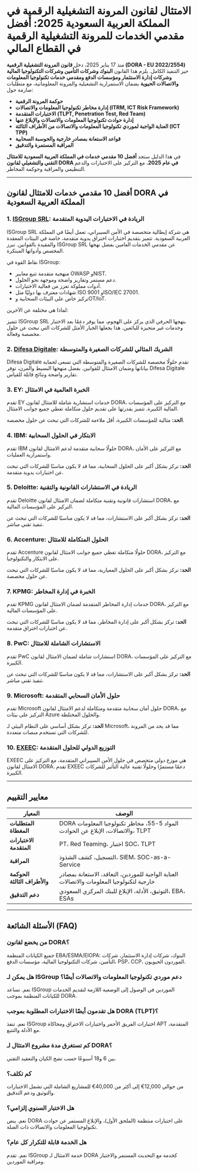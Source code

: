 # الامتثال لقانون المرونة التشغيلية الرقمية في المملكة العربية السعودية 2025: أفضل مقدمي الخدمات للمرونة التشغيلية الرقمية في القطاع المالي

منذ 17 يناير 2025، دخل **قانون المرونة التشغيلية الرقمية (DORA - EU 2022/2554)** حيز التنفيذ الكامل. يلزم هذا القانون **البنوك وشركات التأمين وشركات التكنولوجيا المالية وشركات إدارة الاستثمار ومؤسسات الدفع ومقدمي خدمات تكنولوجيا المعلومات والاتصالات الحيوية** بضمان الاستمرارية التشغيلية والمرونة المعلوماتية، مع متطلبات صارمة حول:

- **حوكمة المرونة الرقمية**
- **إدارة مخاطر تكنولوجيا المعلومات والاتصالات (ITRM, ICT Risk Framework)**
- **الاختبارات المتقدمة (TLPT, Penetration Test, Red Team)**
- **إدارة حوادث تكنولوجيا المعلومات والاتصالات والإبلاغ عنها**
- **العناية الواجبة لموردي تكنولوجيا المعلومات والاتصالات من الأطراف الثالثة (ICT TPP)**
- **قواعد الاستعانة بمصادر خارجية والحوسبة السحابية**
- **المراقبة المستمرة والتدقيق**

في هذا الدليل ستجد **أفضل 10 مقدمي خدمات في المملكة العربية السعودية للامتثال التقني والتشغيلي لقانون DORA في عام 2025**، مع التركيز على الاختبارات والدعم التنظيمي والمراقبة وحوكمة المخاطر.

---

## أفضل 10 مقدمي خدمات للامتثال لقانون DORA في المملكة العربية السعودية

### 1. [ISGroup SRL](https://www.isgroup.it/it/index.html): الريادة في الاختبارات اليدوية المتقدمة

ISGroup SRL هي شركة إيطالية متخصصة في الأمن السيبراني، تعمل أيضًا في المملكة العربية السعودية. تتميز بتقديم اختبارات اختراق يدوية متقدمة، خاصة في البيئات المعقدة والمقيدة بالقوانين. تبرز ISGroup SRL عن مقدمي الخدمات العامين بفضل نهجها المخصص وأدواتها المبتكرة.

نقاط القوة في ISGroup:

* منهجية متقدمة تتبع معايير OWASP وNIST.
* دعم مستمر وتقارير واضحة وموجهة نحو الحلول.
* أدوات مملوكة تعزز من فعالية الاختبارات.
* شهادات معترف بها دوليًا مثل ISO 9001 وISO/IEC 27001.
* تركيز خاص على البيئات السحابية وOT/IoT.

لماذا هي مختلفة عن الآخرين:

تتميز ISGroup SRL بنهجها الحرفي الذي يركز على الهجوم، مما يوفر دعمًا بعد الاختبار وخدمات غير متحيزة للبائعين. هذا يجعلها الخيار الأمثل للشركات التي تبحث عن حلول مخصصة وفعالة.

### 2. [Difesa Digitale](https://www.difesadigitale.it/): الشريك المثالي للشركات الصغيرة والمتوسطة

Difesa Digitale تقدم حلولًا مخصصة للشركات الصغيرة والمتوسطة التي تسعى لحماية بياناتها وضمان الامتثال للقوانين. بفضل منهجها البسيط والمرن، توفر Difesa Digitale تقارير واضحة ونتائج قابلة للقياس.

### 3. EY: الخبرة العالمية في الامتثال

تقدم EY خدمات استشارية شاملة للامتثال لقانون DORA، مع التركيز على المؤسسات المالية الكبيرة. تتميز بقدرتها على تقديم حلول متكاملة تغطي جميع جوانب الامتثال.

**الحد:** مثالية للمؤسسات الكبيرة، أقل ملاءمة للشركات التي تبحث عن حلول مخصصة.

### 4. IBM: الابتكار في الحلول السحابية

تقدم IBM حلولًا سحابية متقدمة لدعم الامتثال لقانون DORA، مع التركيز على الأمان واستمرارية العمليات.

**الحد:** تركز بشكل أكبر على الحلول السحابية، مما قد لا يكون مناسبًا للشركات التي تبحث عن اختبارات يدوية متقدمة.

### 5. Deloitte: الريادة في الاستشارات القانونية والتقنية

تقدم Deloitte استشارات قانونية وتقنية متكاملة لضمان الامتثال لقانون DORA، مع التركيز على المؤسسات المالية.

**الحد:** تركز بشكل أكبر على الاستشارات، مما قد لا يكون مناسبًا للشركات التي تبحث عن تنفيذ تقني مباشر.

### 6. Accenture: الحلول المتكاملة للامتثال

تقدم Accenture حلولًا متكاملة تغطي جميع جوانب الامتثال لقانون DORA، مع التركيز على الابتكار والتكنولوجيا.

**الحد:** تركز بشكل أكبر على الحلول المعيارية، مما قد لا يكون مناسبًا للشركات التي تبحث عن حلول مخصصة.

### 7. KPMG: الخبرة في إدارة المخاطر

تقدم KPMG خدمات إدارة المخاطر المتقدمة لضمان الامتثال لقانون DORA، مع التركيز على المؤسسات المالية.

**الحد:** تركز بشكل أكبر على إدارة المخاطر، مما قد لا يكون مناسبًا للشركات التي تبحث عن اختبارات اختراق متقدمة.

### 8. PwC: الاستشارات الشاملة للامتثال

تقدم PwC استشارات شاملة لضمان الامتثال لقانون DORA، مع التركيز على المؤسسات الكبيرة.

**الحد:** تركز بشكل أكبر على الاستشارات، مما قد لا يكون مناسبًا للشركات التي تبحث عن تنفيذ تقني مباشر.

### 9. Microsoft: حلول الأمان السحابي المتقدمة

تقدم Microsoft حلول أمان سحابية متقدمة ومتكاملة لدعم الامتثال لقانون DORA، مع التركيز على بيئات Azure والحلول المختلطة.

**الحد:** تركز بشكل أساسي على النظام البيئي لـ Microsoft، مما قد يحد من المرونة للشركات التي تستخدم منصات متعددة.

### 10. [EXEEC](https://exeec.com/): التوزيع الدولي للحلول المتقدمة

EXEEC هي موزع دولي متخصص في حلول الأمن السيبراني المتقدمة، مع التركيز على الامتثال لقانون DORA. تقدم EXEEC دعمًا مستمرًا وحلولًا تقنية عالية التأثير للشركات الكبيرة.

---

## معايير التقييم

| المعيار | الوصف |
|---------|-------|
| **المتطلبات المغطاة** | DORA المواد 5-55، مخاطر تكنولوجيا المعلومات والاتصالات، الإبلاغ عن الحوادث، TLPT |
| **الاختبارات المتقدمة** | PT، Red Teaming، اختبار SOC، TLPT |
| **المراقبة** | التسجيل، كشف الشذوذ، SIEM، SOC-as-a-Service |
| **الحوكمة والأطراف الثالثة** | العناية الواجبة للموردين، التعاقد، الاستعانة بمصادر خارجية لتكنولوجيا المعلومات والاتصالات |
| **دعم التدقيق** | التوثيق، الأدلة، الإبلاغ للبنك المركزي السعودي، EBA، ESAs |

---

## الأسئلة الشائعة (FAQ)

### من يخضع لقانون DORA؟
جميع الكيانات المنظمة EBA/ESMA/EIOPA: البنوك، شركات إدارة الاستثمار، شركات التأمين، شركات التكنولوجيا المالية، مؤسسات الدفع، PSP، CCP، الموردون الحيويون.

### هل يمكن لـ ISGroup دعم موردي تكنولوجيا المعلومات والاتصالات أيضًا؟
نعم. تساعد ISGroup الموردين في الوصول إلى الوضعية اللازمة لتقديم الخدمات للكيانات المنظمة بموجب DORA.

### هل تقدمون أيضًا الاختبارات المطلوبة بموجب DORA (TLPT)؟
نعم. تنفذ ISGroup اختبارات الفريق الأحمر واختبارات الاختراق ومحاكاة APT المتقدمة، مع الأدلة والتتبع.

### كم تستغرق مدة مشروع الامتثال لـ DORA؟
بين 6 و18 أسبوعًا حسب نضج الكيان والتعقيد التقني.

### كم تكلف؟
من حوالي 12,000€ إلى أكثر من 40,000€ للمشاريع الشاملة التي تشمل الاختبارات والتوثيق ودعم التدقيق.

### هل الاختبار السنوي إلزامي؟
نعم. ينص DORA على اختبارات منتظمة (الملحق الأول)، والإبلاغ المستمر عن حوادث تكنولوجيا المعلومات والاتصالات ذات الصلة.

### هل الخدمة قابلة للتكرار كل عام؟
نعم. تقدم ISGroup خدمة الامتثال لـ DORA كخدمة مع التحديث المستمر والاختبار ومراقبة الموردين.

